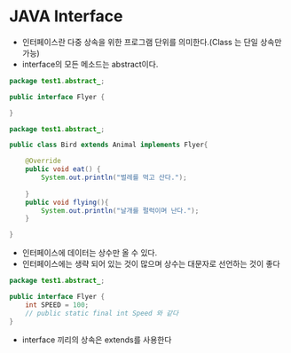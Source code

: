 # JAVA Interface



- 인터페이스란 다중 상속을 위한 프로그램 단위를 의미한다.(Class 는 단일 상속만 가능)
- interface의 모든 메소드는 abstract이다.

```java
package test1.abstract_;

public interface Flyer {

}

```



```java
package test1.abstract_;

public class Bird extends Animal implements Flyer{

	@Override
	public void eat() {
		System.out.println("벌레를 먹고 산다.");
		
	}
	public void flying(){
		System.out.println("날개를 펄럭이며 난다.");
	}

}
```

- 인터페이스에 데이터는 상수만 올 수 있다.
- 인터페이스에는 생략 되어 있는 것이 많으며 상수는 대문자로 선언하는 것이 좋다

```java
package test1.abstract_;

public interface Flyer {
    int SPEED = 100; 
    // public static final int Speed 와 같다 
}
```





- interface 끼리의 상속은 extends를 사용한다
